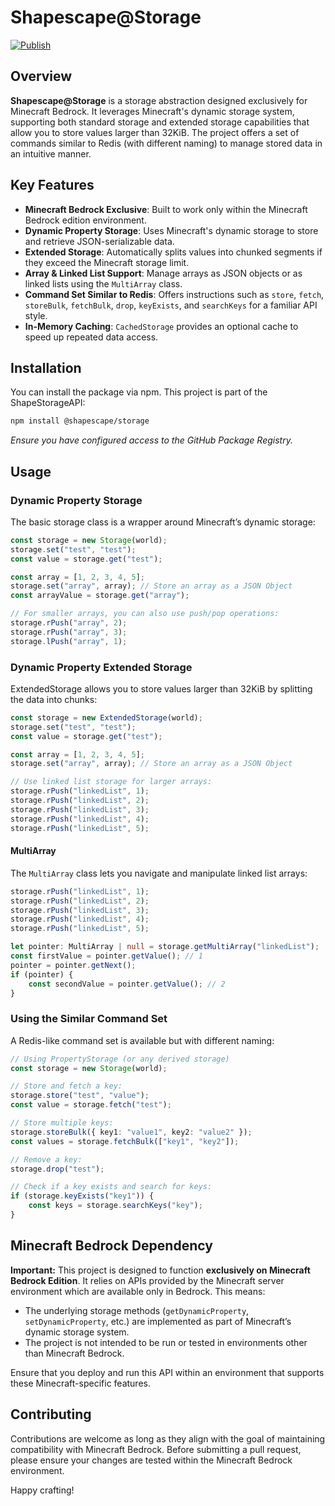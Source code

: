 # Shapescape@Storage

[![Publish](https://github.com/Shapescape-Software/ShapeScriptAPI/actions/workflows/publish.workflow.yml/badge.svg?branch=main)](https://github.com/Shapescape-Software/ShapeScriptAPI/actions/workflows/publish.workflow.yml)

## Overview

**Shapescape@Storage** is a storage abstraction designed exclusively for Minecraft Bedrock. It leverages Minecraft's dynamic storage system, supporting both standard storage and extended storage capabilities that allow you to store values larger than 32KiB. The project offers a set of commands similar to Redis (with different naming) to manage stored data in an intuitive manner.

## Key Features

- **Minecraft Bedrock Exclusive**: Built to work only within the Minecraft Bedrock edition environment.
- **Dynamic Property Storage**: Uses Minecraft's dynamic storage to store and retrieve JSON-serializable data.
- **Extended Storage**: Automatically splits values into chunked segments if they exceed the Minecraft storage limit.
- **Array & Linked List Support**: Manage arrays as JSON objects or as linked lists using the `MultiArray` class.
- **Command Set Similar to Redis**: Offers instructions such as `store`, `fetch`, `storeBulk`, `fetchBulk`, `drop`, `keyExists`, and `searchKeys` for a familiar API style.
- **In-Memory Caching**: `CachedStorage` provides an optional cache to speed up repeated data access.

## Installation

You can install the package via npm. This project is part of the ShapeStorageAPI:
```bash
npm install @shapescape/storage
```
*Ensure you have configured access to the GitHub Package Registry.*

## Usage

### Dynamic Property Storage
The basic storage class is a wrapper around Minecraft’s dynamic storage:
```typescript
const storage = new Storage(world);
storage.set("test", "test");
const value = storage.get("test");

const array = [1, 2, 3, 4, 5];
storage.set("array", array); // Store an array as a JSON Object
const arrayValue = storage.get("array");

// For smaller arrays, you can also use push/pop operations:
storage.rPush("array", 2);
storage.rPush("array", 3);
storage.lPush("array", 1);
```

### Dynamic Property Extended Storage
ExtendedStorage allows you to store values larger than 32KiB by splitting the data into chunks:
```typescript
const storage = new ExtendedStorage(world);
storage.set("test", "test");
const value = storage.get("test");

const array = [1, 2, 3, 4, 5];
storage.set("array", array); // Store an array as a JSON Object

// Use linked list storage for larger arrays:
storage.rPush("linkedList", 1);
storage.rPush("linkedList", 2);
storage.rPush("linkedList", 3);
storage.rPush("linkedList", 4);
storage.rPush("linkedList", 5);
```

#### MultiArray
The `MultiArray` class lets you navigate and manipulate linked list arrays:
```typescript
storage.rPush("linkedList", 1);
storage.rPush("linkedList", 2);
storage.rPush("linkedList", 3);
storage.rPush("linkedList", 4);
storage.rPush("linkedList", 5);

let pointer: MultiArray | null = storage.getMultiArray("linkedList");
const firstValue = pointer.getValue(); // 1
pointer = pointer.getNext();
if (pointer) {
    const secondValue = pointer.getValue(); // 2
}
```

### Using the Similar Command Set
A Redis-like command set is available but with different naming:
```typescript
// Using PropertyStorage (or any derived storage)
const storage = new Storage(world);

// Store and fetch a key:
storage.store("test", "value");
const value = storage.fetch("test");

// Store multiple keys:
storage.storeBulk({ key1: "value1", key2: "value2" });
const values = storage.fetchBulk(["key1", "key2"]);

// Remove a key:
storage.drop("test");

// Check if a key exists and search for keys:
if (storage.keyExists("key1")) {
    const keys = storage.searchKeys("key");
}
```

## Minecraft Bedrock Dependency

**Important:** This project is designed to function **exclusively on Minecraft Bedrock Edition**. It relies on APIs provided by the Minecraft server environment which are available only in Bedrock. This means:
- The underlying storage methods (`getDynamicProperty`, `setDynamicProperty`, etc.) are implemented as part of Minecraft’s dynamic storage system.
- The project is not intended to be run or tested in environments other than Minecraft Bedrock.

Ensure that you deploy and run this API within an environment that supports these Minecraft-specific features.

## Contributing

Contributions are welcome as long as they align with the goal of maintaining compatibility with Minecraft Bedrock. Before submitting a pull request, please ensure your changes are tested within the Minecraft Bedrock environment.

Happy crafting!